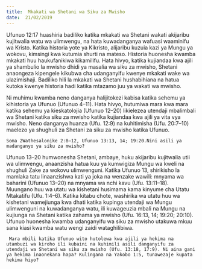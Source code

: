 ```yaml
---
title:  Mkakati wa Shetani wa Siku za Mwisho
date:  21/02/2019
---
```


Ufunuo 12:17 huashiria badiliko katika mkakati wa Shetani wakati akijaribu kujitwalia watu wa ulimwengu, na hata kuwadanganya wafuasi waaminifu wa Kristo. Katika historia yote ya Kikristo, alijaribu kuzuia kazi ya Mungu ya wokovu, kimsingi kwa kutumia shurti na mateso. Historia huonesha kwamba mkakati huu haukufanikiwa kikamilifu. Hata hivyo, katika kujiandaa kwa ajili ya shambulio la mwisho dhidi ya masalia wa siku za mwisho, Shetani anaongeza kipengele kikubwa cha udanganyifu kwenye mkakati wake wa ulazimishaji. Badiliko hili la mkakati wa Shetani hushabihiana na hatua kutoka kwenye historia hadi katika mtazamo juu ya wakati wa mwisho.

Ni muhimu kwamba neno danganya halijitokezi kabisa katika sehemu ya kihistoria ya Ufunuo (Ufunuo 4–11). Hata hivyo, hutumiwa mara kwa mara katika sehemu ya kieskatolojia (Ufunuo 12–20) likielezea utendaji mbalimbali wa Shetani katika siku za mwisho katika kujiandaa kwa ajili ya vita vya mwisho. Neno danganya huanza (Ufu. 12:9) na kuhitimisha (Ufu. 20:7–10) maelezo ya shughuli za Shetani za siku za mwisho katika Ufunuo.

`Soma 2Wathesalonike 2:8–12, Ufunuo 13:13, 14; 19:20.Nini asili ya madanganyo ya siku za mwisho?`

Ufunuo 13–20 humwonesha Shetani, ambaye, huku akijaribu kujitwalia utii wa ulimwengu, anaanzisha hatua kuu ya kumwigiza Mungu wa kweli na shughuli Zake za wokovu ulimwenguni. Katika Ufunuo 13, shirikisho la mamlaka tatu linaanzishwa kati ya joka na wenzake wawili: mnyama wa baharini (Ufunuo 13–20) na mnyama wa nchi kavu (Ufu. 13:11–18). Muungano huu wa utatu wa kishetani husimama kama kinyume cha Utatu Mtakatifu (Ufu. 1:4–6). Katika kitabu chote, washirika wa utatu huu wa kishetani wamejiunga kwa dhati katika kupinga utendaji wa Mungu ulimwenguni na kuwadanganya watu, ili kuwageuzia mbali na Mungu na kujiunga na Shetani katika zahama ya mwisho (Ufu. 16:13, 14; 19:20; 20:10). Ufunuo huonesha kwamba udanganyifu wa siku za mwisho utakuwa mkuu sana kiasi kwamba watu wengi zaidi wataghilibiwa.

` Mara mbili katika Ufunuo wito hutolewa kwa ajili ya hekima na utambuzi wa kiroho ili kubaini na kuhimili asili danganyifu za utendaji wa Shetani wa siku za mwisho (Ufu. 13:18, 17:9). Ni aina gani ya hekima inaonekana hapa? Kulingana na Yakobo 1:5, tunawezaje kupata hekima hiyo?`